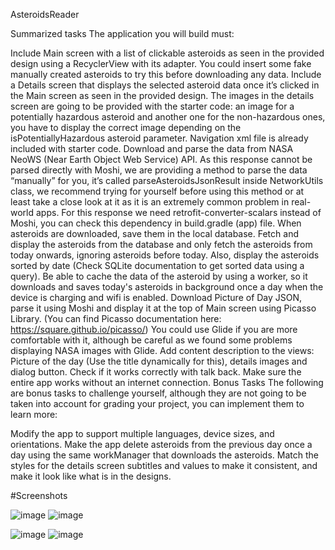 AsteroidsReader


Summarized tasks
The application you will build must:

Include Main screen with a list of clickable asteroids as seen in the provided design using a RecyclerView with its adapter. You could insert some fake manually created asteroids to try this before downloading any data.
Include a Details screen that displays the selected asteroid data once it’s clicked in the Main screen as seen in the provided design. The images in the details screen are going to be provided with the starter code: an image for a potentially hazardous asteroid and another one for the non-hazardous ones, you have to display the correct image depending on the isPotentiallyHazardous asteroid parameter. Navigation xml file is already included with starter code.
Download and parse the data from NASA NeoWS (Near Earth Object Web Service) API. As this response cannot be parsed directly with Moshi, we are providing a method to parse the data “manually” for you, it’s called parseAsteroidsJsonResult inside NetworkUtils class, we recommend trying for yourself before using this method or at least take a close look at it as it is an extremely common problem in real-world apps. For this response we need retrofit-converter-scalars instead of Moshi, you can check this dependency in build.gradle (app) file.
When asteroids are downloaded, save them in the local database.
Fetch and display the asteroids from the database and only fetch the asteroids from today onwards, ignoring asteroids before today. Also, display the asteroids sorted by date (Check SQLite documentation to get sorted data using a query).
Be able to cache the data of the asteroid by using a worker, so it downloads and saves today's asteroids in background once a day when the device is charging and wifi is enabled.
Download Picture of Day JSON, parse it using Moshi and display it at the top of Main screen using Picasso Library. (You can find Picasso documentation here: https://square.github.io/picasso/) You could use Glide if you are more comfortable with it, although be careful as we found some problems displaying NASA images with Glide.
Add content description to the views: Picture of the day (Use the title dynamically for this), details images and dialog button. Check if it works correctly with talk back.
Make sure the entire app works without an internet connection.
Bonus Tasks
The following are bonus tasks to challenge yourself, although they are not going to be taken into account for grading your project, you can implement them to learn more:

Modify the app to support multiple languages, device sizes, and orientations.
Make the app delete asteroids from the previous day once a day using the same workManager that downloads the asteroids.
Match the styles for the details screen subtitles and values to make it consistent, and make it look like what is in the designs.

#Screenshots

![image](https://github.com/omarAhmed22600/Asteroids-Radar/assets/96152606/8bdf8e61-d623-4d20-9652-c9ef4bc5250a)      ![image](https://github.com/omarAhmed22600/Asteroids-Radar/assets/96152606/fede814f-3921-4d35-82c9-1f1482dc5dba)

![image](https://github.com/omarAhmed22600/Asteroids-Radar/assets/96152606/14314abb-6218-4f24-aece-94631da40465)      ![image](https://github.com/omarAhmed22600/Asteroids-Radar/assets/96152606/06bac763-d0a8-4a8d-820d-c50c664ce43f)
